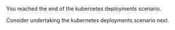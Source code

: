 You reached the end of the kubernetes deployments scenario.

Consider undertaking the kubernetes deployments scenario next. 
